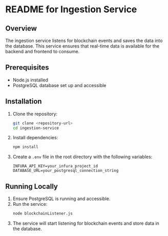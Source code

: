# README for Ingestion Service

## Overview
The ingestion service listens for blockchain events and saves the data into the database. This service ensures that real-time data is available for the backend and frontend to consume.

## Prerequisites
- Node.js installed
- PostgreSQL database set up and accessible

## Installation
1. Clone the repository:
   ```bash
   git clone <repository-url>
   cd ingestion-service
   ```
2. Install dependencies:
   ```bash
   npm install
   ```
3. Create a `.env` file in the root directory with the following variables:
   ```
   INFURA_API_KEY=your_infura_project_id
   DATABASE_URL=your_postgresql_connection_string
   ```

## Running Locally
1. Ensure PostgreSQL is running and accessible.
2. Run the service:
   ```bash
   node blockchainListener.js
   ```
3. The service will start listening for blockchain events and store data in the database.
